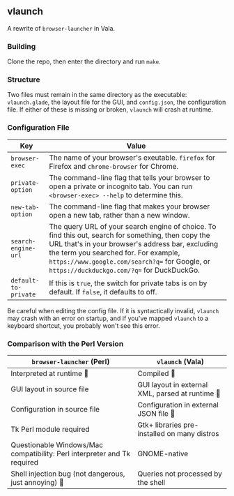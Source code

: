 ## vlaunch

A rewrite of `browser-launcher` in Vala.

### Building

Clone the repo, then enter the directory and run `make`.

### Structure

Two files must remain in the same directory as the executable: `vlaunch.glade`, the layout file for the GUI, and `config.json`, the configuration file. If either of these is missing or broken, `vlaunch` will crash at runtime.

### Configuration File

| Key                  | Value |
|----------------------|-------|
| `browser-exec`       | The name of your browser's exeutable. `firefox` for Firefox and `chrome-browser` for Chrome. |
| `private-option`     | The command-line flag that tells your browser to open a private or incognito tab. You can run `<browser-exec> --help` to determine this. |
| `new-tab-option`     | The command-line flag that makes your browser open a new tab, rather than a new window. |
| `search-engine-url`  | The query URL of your search engine of choice. To find this out, search for something, then copy the URL that's in your browser's address bar, excluding the term you searched for. For example, `https://www.google.com/search?q=` for Google, or `https://duckduckgo.com/?q=` for DuckDuckGo. |
| `default-to-private` | If this is `true`, the switch for private tabs is on by default. If `false`, it defaults to off. |

Be careful when editing the config file. If it is syntactically invalid, `vlaunch` may crash with an error on startup, and if you've mapped `vlaunch` to a keyboard shortcut, you probably won't see this error.

### Comparison with the Perl Version

| `browser-launcher` (Perl) | `vlaunch` (Vala) |
|---------------------------|------------------|
| Interpreted at runtime 🐢 | Compiled 🐇 |
| GUI layout in source file | GUI layout in external XML, parsed at runtime 🐢 |
| Configuration in source file | Configuration in external JSON file 🐢 |
| Tk Perl module required | Gtk+ libraries pre-installed on many distros |
| Questionable Windows/Mac compatibility: Perl interpreter and Tk required | GNOME-native |
| Shell injection bug (not dangerous, just annoying) 🐞 | Queries not processed by the shell |
